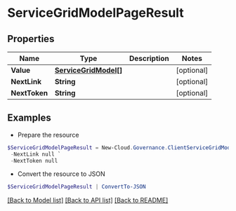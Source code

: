 # ServiceGridModelPageResult
## Properties

Name | Type | Description | Notes
------------ | ------------- | ------------- | -------------
**Value** | [**ServiceGridModel[]**](ServiceGridModel.md) |  | [optional] 
**NextLink** | **String** |  | [optional] 
**NextToken** | **String** |  | [optional] 

## Examples

- Prepare the resource
```powershell
$ServiceGridModelPageResult = New-Cloud.Governance.ClientServiceGridModelPageResult  -Value null `
 -NextLink null `
 -NextToken null
```

- Convert the resource to JSON
```powershell
$ServiceGridModelPageResult | ConvertTo-JSON
```

[[Back to Model list]](../README.md#documentation-for-models) [[Back to API list]](../README.md#documentation-for-api-endpoints) [[Back to README]](../README.md)

